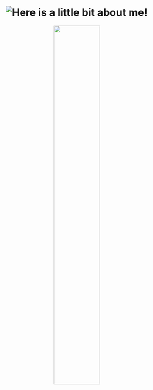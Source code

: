 <h1 align='center'>
  <img src="https://github.com/kishan7492/kishan7492/blob/main/TypingBio.gif" alt="Here is a little bit about me!">
</h1>
<p align='center'>
  <a href="#"><img src="https://github-readme-stats.vercel.app/api?username=kishan7492&show_icons=true&count_private=true&theme=vision-friendly-dark" width="50%"></a>
</p>

